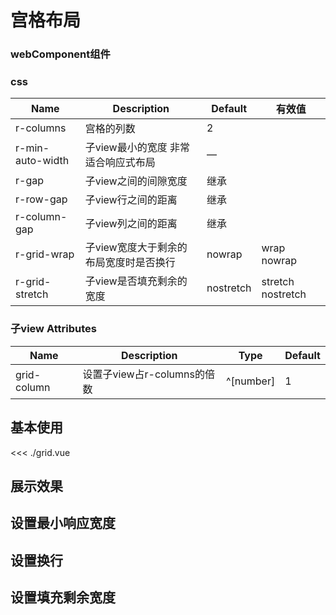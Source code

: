 <script setup>
  import '@rainbow_ljy/rainbow-element/main.js'
  import grid from './grid.vue'
</script>

# 宫格布局

### webComponent组件 

### css 

| Name        | Description                                    | Default  | 有效值  |
| ---------------- | ------------------------------------------| -------  |-------------  |
| r-columns        | 宫格的列数                                 | 2          |    |
| r-min-auto-width | 子view最小的宽度 非常适合响应式布局          | —          |   |
| r-gap            | 子view之间的间隙宽度                        | 继承        |  |
| r-row-gap        | 子view行之间的距离                          | 继承        |  |
| r-column-gap     | 子view列之间的距离                          | 继承        |  |
| r-grid-wrap      | 子view宽度大于剩余的布局宽度时是否换行        | nowrap     | wrap nowrap|
| r-grid-stretch   | 子view是否填充剩余的宽度                     | nostretch  |  stretch nostretch|

### 子view Attributes
| Name        | Description                              | Type                                                  | Default |
| ----------- | ---------------------------------------- | ----------------------------------------------------- | ------- |
| grid-column | 设置子view占r-columns的倍数               | ^[number]                                             | 1       |

## 基本使用
<<< ./grid.vue

## 展示效果
<ClientOnly>
  <grid></grid>
</ClientOnly>

## 设置最小响应宽度

## 设置换行

## 设置填充剩余宽度 






